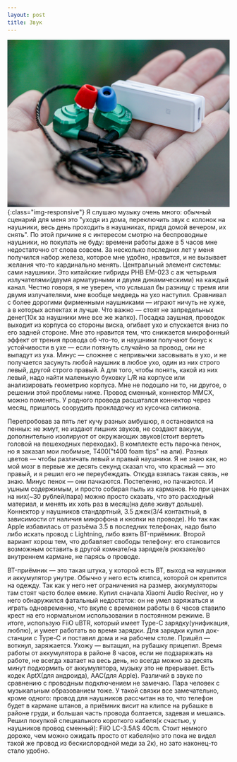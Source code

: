 ```yaml
---
layout: post
title: Звук
---
```

![](/images/2019-06-05-sound/img_7379.jpg ){:class="img-responsive"}
Я слушаю музыку очень много: обычный сценарий для меня это "уходя из дома, переключить звук с колонок на наушники, весь день проходить в наушниках, придя домой вечером, их снять". По этой причине я с интересом смотрю на беспроводные наушники, но покупать не буду: времени работы даже в 5 часов мне недостаточно от слова совсем. За несколько последних лет у меня получился набор железа, которое мне удобно, нравится, и не вызывает желания что-то кардинально менять. 
Центральный элемент системы: сами наушники. Это китайские гибриды PHB EM-023 с аж четырьмя излучателями(двумя арматурными и двумя динамическими) на каждый канал. Честно говоря, я не уверен, что услышал бы разницу с тремя или двумя излучателями, мне вообще медведь на ухо наступил. Сравнивал с более дорогими фирменными наушниками — играют ничуть не хуже, а в которых аспектах и лучше. Что важно — стоят не запредельных денег(10к за наушники мне все же жалко). 
Посадка заушная, проводок выходит из корпуса со стороны виска, огибает ухо и спускается вниз по его задней стороне. Мне это нравится тем, что снижается микрофонный эффект от трения провода об что-то, и наушники получают бонус к устойчивости в ухе — если потянуть случайно за провод, они не выпадут из уха. 
Минус — сложнее с непривычки засовывать в ухо, и не получается засунуть любой наушник в любое ухо, один из них строго левый, другой строго правый. А для того, чтобы понять, какой из них левый, надо найти маленькую буковку L/R на корпусе или анализировать геометрию корпуса. Мне не подошло ни то, ни другое, о решении этой проблемы ниже. 
Провод сменный, коннектор MMCX, можно поменять. У родного провода расшатался коннектор через месяц, пришлось соорудить прокладочку из кусочка силикона. 

Перепробовав за пять лет кучу разных амбушюр, я остановился на пенных: не жмут, не издают лишних звуков, не создают вакуум, дополнительно изолируют от окружающих звуков(стоит вертеть головой на пешеходных переходах). В комплекте есть парочка пенок, но я заказал мои любимые, T400("t400 foam tips" на али). Разных цветов — чтобы различать левый и правый наушники. Я не знаю как, но мой мозг в первые же десять секунд сказал что, что красный — это правый, и я решил его не переубеждать. Откуда взялась такая связь, не знаю. 
Минус пенок — они пачкаются. Постепенно, но пачкаются. И ушным содержимым, и просто собирая пыль из карманов. Но при ценах на них(~30 рублей/пара) можно просто сказать, что это расходный материал, и менять их хоть раз в месяц(на деле живут дольше). 
Коннектор у наушников стандартный, 3.5 джек(3/4 контактный, в зависимости от наличия микрофона и кнопки на проводе). Но так как Apple избавилась от разъёма 3.5 в последних телефонах, надо было либо искать провод с Lightning, либо взять BT-приёмник. Второй вариант хорош тем, что добавляет свободы телефону: его становится возможным оставить в другой комнате/на зарядке/в рюкзаке/во внутреннем кармане, не парясь о проводе. 

BT-приёмник — это такая штука, у которой есть BT, выход на наушники и аккумулятор унутре. Обычно у него есть клипса, которой он крепится на одежду. Так как у него нет ограничения на размер, аккумуляторы там стоят часто более емкие. 
Купил сначала Xiaomi Audio Reciver, но у него обнаружился фатальный недостаток: он не умел заряжаться и играть одновременно, что вкупе с временем работы в 6 часов ставило крест на его нормальном использовании в постоянном режиме. В итоге, использую FiiO uBTR, который имеет Type-C зарядку(унификация, люблю), и умеет работать во время зарядки. 
Для зарядки купил док-станции с Type-C и поставил дома и на рабочем столе. Пришёл — воткнул, заряжается. Ухожу — вытащил, на рубашку прицепил. Время работы от аккумулятора в районе 8 часов, если не подзаряжать на работе, не всегда хватает на весь день, но всегда можно за десять минут подкормить от аккумулятора, музыку это не прерывает. Есть кодек AptX(для андроида), AAC(для Apple). Различий в звуке по сравнению с проводным подключением не замечаю. Пара человек с музыкальным образованием тоже. 
У такой связки все замечательно, кроме одного: провод для наушников рассчитан на то, что телефон будет в кармане штанов, а приёмник висит на клипсе на рубашке в районе груди, и большая часть провода болтается, задевая и мешаясь. 
Решил покупкой специального короткого кабеля(к счастью, у наушников провод сменный): FiiO LC-3.5AS 40cm. Стоит немного дороже, чем можно ожидать просто от кабеля(но это пока не видел такой же провод из бескислородной меди за 2к), но зато наконец-то стало удобно. 
